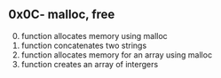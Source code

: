 ## 0x0C- malloc, free
0. function allocates memory using malloc
1. function concatenates two strings
2. function allocates memory for an array using malloc
3. function creates an array of intergers
